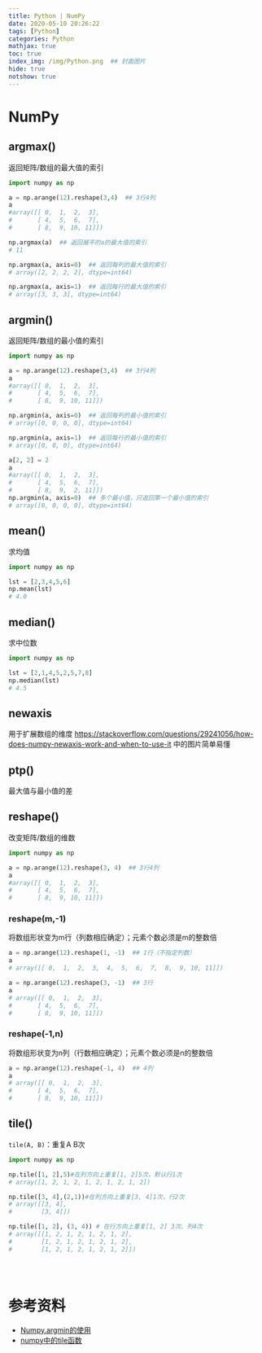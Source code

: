 ```yaml
---
title: Python | NumPy
date: 2020-05-10 20:26:22
tags: [Python]
categories: Python
mathjax: true
toc: true
index_img: /img/Python.png  ## 封面图片
hide: true
notshow: true
---
```


<center></center>
<!--more-->

# NumPy

## argmax()
返回矩阵/数组的最大值的索引

```Python
import numpy as np

a = np.arange(12).reshape(3,4)  ## 3行4列
a
#array([[ 0,  1,  2,  3],
#       [ 4,  5,  6,  7],
#       [ 8,  9, 10, 11]])

np.argmax(a)  ## 返回展平的a的最大值的索引
# 11

np.argmax(a, axis=0)  ## 返回每列的最大值的索引
# array([2, 2, 2, 2], dtype=int64)

np.argmax(a, axis=1)  ## 返回每行的最大值的索引
# array([3, 3, 3], dtype=int64)
```

## argmin()
返回矩阵/数组的最小值的索引
```Python
import numpy as np

a = np.arange(12).reshape(3,4)  ## 3行4列
a
#array([[ 0,  1,  2,  3],
#       [ 4,  5,  6,  7],
#       [ 8,  9, 10, 11]])

np.argmin(a, axis=0)  ## 返回每列的最小值的索引
# array([0, 0, 0, 0], dtype=int64)

np.argmin(a, axis=1)  ## 返回每行的最小值的索引
# array([0, 0, 0], dtype=int64)

a[2, 2] = 2
a
#array([[ 0,  1,  2,  3],
#       [ 4,  5,  6,  7],
#       [ 8,  9,  2, 11]])
np.argmin(a, axis=0)  ## 多个最小值，只返回第一个最小值的索引
# array([0, 0, 0, 0], dtype=int64)
```

## mean()
求均值
```Python
import numpy as np

lst = [2,3,4,5,6]
np.mean(lst)
# 4.0
```

## median()
求中位数
```Python
import numpy as np

lst = [2,1,4,5,2,5,7,8]
np.median(lst)
# 4.5
```

## newaxis
用于扩展数组的维度
https://stackoverflow.com/questions/29241056/how-does-numpy-newaxis-work-and-when-to-use-it
中的图片简单易懂

## ptp()
最大值与最小值的差

## reshape()
改变矩阵/数组的维数

```Python
import numpy as np

a = np.arange(12).reshape(3, 4)  ## 3行4列
a
#array([[ 0,  1,  2,  3],
#       [ 4,  5,  6,  7],
#       [ 8,  9, 10, 11]])
```
### reshape(m,-1)
将数组形状变为m行（列数相应确定）；元素个数必须是m的整数倍

```Python
a = np.arange(12).reshape(1, -1)  ## 1行（不指定列数）
a
# array([[ 0,  1,  2,  3,  4,  5,  6,  7,  8,  9, 10, 11]])

a = np.arange(12).reshape(3, -1)  ## 3行
a
# array([[ 0,  1,  2,  3],
#       [ 4,  5,  6,  7],
#       [ 8,  9, 10, 11]])
```
### reshape(-1,n)
将数组形状变为n列（行数相应确定）；元素个数必须是n的整数倍
```Python
a = np.arange(12).reshape(-1, 4)  ## 4列
a
# array([[ 0,  1,  2,  3],
#       [ 4,  5,  6,  7],
#       [ 8,  9, 10, 11]])
```

## tile()
`tile(A, B)`：重复A B次

```python
import numpy as np

np.tile([1, 2],5)#在列方向上重复[1, 2]5次，默认行1次
# array([1, 2, 1, 2, 1, 2, 1, 2, 1, 2])

np.tile([3, 4],(2,1))#在列方向上重复[3, 4]1次，行2次
# array([[3, 4],
#        [3, 4]])

np.tile([1, 2], (3, 4)) # 在行方向上重复[1, 2] 3次、列4次
# array([[1, 2, 1, 2, 1, 2, 1, 2],
#        [1, 2, 1, 2, 1, 2, 1, 2],
#        [1, 2, 1, 2, 1, 2, 1, 2]])
```


```Python

```

```Python

```

```Python

```

# 参考资料
- [Numpy.argmin的使用](https://blog.csdn.net/weixin_41770169/article/details/80714461)
- [numpy中的tile函数](https://blog.csdn.net/ksearch/article/details/21388985)